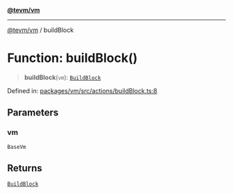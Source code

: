 [**@tevm/vm**](../README.md)

***

[@tevm/vm](../globals.md) / buildBlock

# Function: buildBlock()

> **buildBlock**(`vm`): [`BuildBlock`](../type-aliases/BuildBlock.md)

Defined in: [packages/vm/src/actions/buildBlock.ts:8](https://github.com/evmts/tevm-monorepo/blob/main/packages/vm/src/actions/buildBlock.ts#L8)

## Parameters

### vm

`BaseVm`

## Returns

[`BuildBlock`](../type-aliases/BuildBlock.md)
